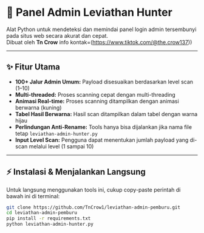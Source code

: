 # 🐉 Panel Admin Leviathan Hunter

Alat Python untuk mendeteksi dan memindai panel login admin tersembunyi pada situs web secara akurat dan cepat.  
Dibuat oleh **Tn Crow**
info kontak=(https://www.tiktok.com/@the.crow137))

---

## ✨ Fitur Utama

- **100+ Jalur Admin Umum:** Payload disesuaikan berdasarkan level scan (1–10)
- **Multi-threaded:** Proses scanning cepat dengan multi-threading
- **Animasi Real-time:** Proses scanning ditampilkan dengan animasi berwarna (kuning)
- **Tabel Hasil Berwarna:** Hasil scan ditampilkan dalam tabel dengan warna hijau
- **Perlindungan Anti-Rename:** Tools hanya bisa dijalankan jika nama file tetap `leviathan-admin-hunter.py`
- **Input Level Scan:** Pengguna dapat menentukan jumlah payload yang di-scan melalui level (1 sampai 10)

---

## ⚡ Instalasi & Menjalankan Langsung

Untuk langsung menggunakan tools ini, cukup copy-paste perintah di bawah ini di terminal:

```bash
git clone https://github.com/TnCrow1/leviathan-admin-pemburu.git
cd leviathan-admin-pemburu
pip install -r requirements.txt
python leviathan-admin-hunter.py
